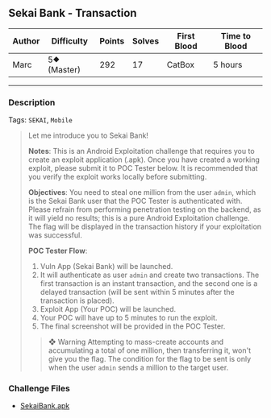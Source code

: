 ## Sekai Bank - Transaction

| Author | Difficulty  | Points | Solves | First Blood | Time to Blood |
| ------ | ----------- | ------ | ------ | ----------- | ------------- |
| Marc   | 5⯁ (Master) | 292    | 17     | CatBox      | 5 hours       |

---

### Description

Tags: `SEKAI`, `Mobile`

<blockquote>

Let me introduce you to Sekai Bank!

**Notes**:
This is an Android Exploitation challenge that requires you to create an exploit application (.apk). Once you have created a working exploit, please submit it to POC Tester below. It is recommended that you verify the exploit works locally before submitting.

**Objectives**:
You need to steal one million from the user `admin`, which is the Sekai Bank user that the POC Tester is authenticated with. Please refrain from performing penetration testing on the backend, as it will yield no results; this is a pure Android Exploitation challenge. The flag will be displayed in the transaction history if your exploitation was successful.

**POC Tester Flow**:

1. Vuln App (Sekai Bank) will be launched.
2. It will authenticate as user `admin` and create two transactions. The first transaction is an instant transaction, and the second one is a delayed transaction (will be sent within 5 minutes after the transaction is placed).
3. Exploit App (Your POC) will be launched.
4. Your POC will have up to 5 minutes to run the exploit.
5. The final screenshot will be provided in the POC Tester.

> ❖ Warning
> Attempting to mass-create accounts and accumulating a total of one million, then transferring it, won't give you the flag. The condition for the flag to be sent is only when the user `admin` sends a million to the target user.

</blockquote>

### Challenge Files

- [SekaiBank.apk](dist)

